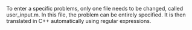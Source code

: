 To enter a specific problems, only one file needs to be changed, called
user_input.m. In this file, the problem can be entirely specified. It is then
translated in C++ automatically using regular expressions.
